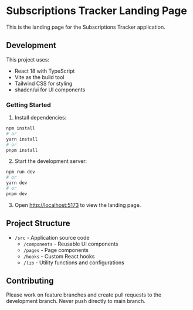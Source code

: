 # Subscriptions Tracker Landing Page

This is the landing page for the Subscriptions Tracker application.

## Development

This project uses:
- React 18 with TypeScript
- Vite as the build tool
- Tailwind CSS for styling
- shadcn/ui for UI components

### Getting Started

1. Install dependencies:
```bash
npm install
# or
yarn install
# or
pnpm install
```

2. Start the development server:
```bash
npm run dev
# or
yarn dev
# or
pnpm dev
```

3. Open [http://localhost:5173](http://localhost:5173) to view the landing page.

## Project Structure

- `/src` - Application source code
  - `/components` - Reusable UI components
  - `/pages` - Page components
  - `/hooks` - Custom React hooks
  - `/lib` - Utility functions and configurations

## Contributing

Please work on feature branches and create pull requests to the development branch. Never push directly to main branch.